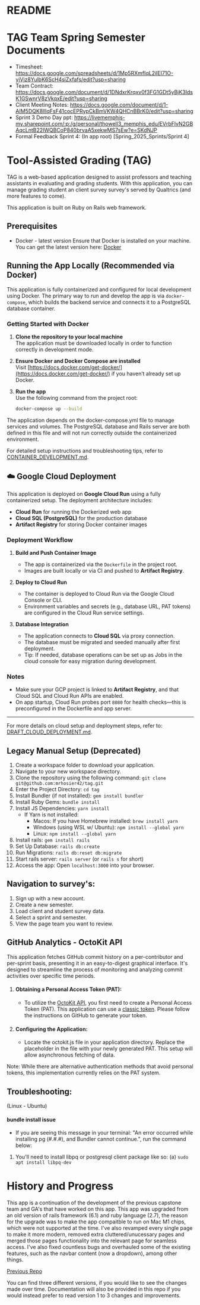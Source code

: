 # README

# TAG Team Spring Semester Documents
* Timesheet: https://docs.google.com/spreadsheets/d/1Mp5RXmfIqL2ilEI71O-yjVjz8YulbK6ScH4siZxfafs/edit?usp=sharing
* Team Contract: https://docs.google.com/document/d/1DNdxrKrqxv0f3FG1GDt5yBjK3IdsK1GSwnrV8zVkqxE/edit?usp=sharing
* Client Meeting Notes: https://docs.google.com/document/d/1-AIM5DQK8lllqFsF41cocEPRypCkBmVKW4QHCnBBrK0/edit?usp=sharing
* Sprint 3 Demo Day ppt: https://livememphis-my.sharepoint.com/:p:/g/personal/thowell3_memphis_edu/EVrbFlvN2GBAqcLntB22lWQBCoP840brvaA5xekwMS7sEw?e=SKdNJP
* Formal Feedback Sprint 4: (In app root) [Spring_2025_Sprints/Sprint 4]
# Tool-Assisted Grading (TAG)
TAG is a web-based application designed to assist professors and teaching assistants in evaluating and grading students. With this application, you can manage grading student an client survey survey's served by Qualtrics (and more features to come).

This application is built on Ruby on Rails web framework.

## Prerequisites
* Docker - latest version
Ensure that Docker is installed on your machine. You can get the latest version here: [Docker](https://docs.docker.com/get-started/get-docker/)

## Running the App Locally (Recommended via Docker)
This application is fully containerized and configured for local development using Docker. The primary way to run and develop the app is via `docker-compose`, which builds the backend service and connects it to a PostgreSQL database container.

### Getting Started with Docker

1. **Clone the repository to your local machine**  
   The application must be downloaded locally in order to function correctly in development mode.

2. **Ensure Docker and Docker Compose are installed**  
   Visit [https://docs.docker.com/get-docker/](https://docs.docker.com/get-docker/) if you haven’t already set up Docker.

3. **Run the app**  
   Use the following command from the project root:

   ```bash
   docker-compose up --build
The application depends on the docker-compose.yml file to manage services and volumes. The PostgreSQL database and Rails server are both defined in this file and will not run correctly outside the containerized environment.

For detailed setup instructions and troubleshooting tips, refer to [CONTAINER_DEVELOPMENT.md](./CONTAINER_DEVELOPMENT.md).

## ☁️ Google Cloud Deployment

This application is deployed on **Google Cloud Run** using a fully containerized setup. The deployment architecture includes:

- **Cloud Run** for running the Dockerized web app
- **Cloud SQL (PostgreSQL)** for the production database
- **Artifact Registry** for storing Docker container images

### Deployment Workflow

1. **Build and Push Container Image**
   - The app is containerized via the `Dockerfile` in the project root.
   - Images are built locally or via CI and pushed to **Artifact Registry**.

2. **Deploy to Cloud Run**
   - The container is deployed to Cloud Run via the Google Cloud Console or CLI.
   - Environment variables and secrets (e.g., database URL, PAT tokens) are configured in the Cloud Run service settings.

3. **Database Integration**
   - The application connects to **Cloud SQL** via proxy connection.
   - The database must be migrated and seeded manually after first deployment.
   - Tip: If needed, database operations can be set up as Jobs in the cloud console for easy migration during development.

### Notes

- Make sure your GCP project is linked to **Artifact Registry**, and that Cloud SQL and Cloud Run APIs are enabled.
- On app startup, Cloud Run probes port `8080` for health checks—this is preconfigured in the Dockerfile and app server.
---

For more details on cloud setup and deployment steps, refer to: [DRAFT_CLOUD_DEPLOYMENT.md](./DRAFT_CLOUD_DEPLOYMENT.md).

## Legacy Manual Setup (Deprecated)
1. Create a workspace folder to download your application.
2. Navigate to your new workspace directory.
3. Clone the repository using the following command: ```git clone git@github.com:mrhosier42/tag.git```
4. Enter the Project Directory: ```cd tag```
5. Install Bundler (if not installed): ```gem install bundler```
6. Install Ruby Gems: ```bundle install```
7. Install JS Dependencies: ```yarn install```
   - If Yarn is not installed:
     - Macos: If you have Homebrew installed: ```brew install yarn```
     - Windows (using WSL w/ Ubuntu): ```npm install --global yarn```
     - Linux: ```npm install --global yarn```
8. Install rails: ```gem install rails```
9. Set Up Database: ```rails db:create```
10. Run Migrations: ```rails db:reset db:migrate```
11. Start rails server: ```rails server``` (or ```rails s``` for short)
12. Access the app: Open ```localhost:3000``` into your browser.

## Navigation to survey's:
1. Sign up with a new account.
2. Create a new semester.
3. Load client and student survey data.
4. Select a sprint and semester.
5. View the page team you want to review.


## GitHub Analytics - OctoKit API
This application fetches GitHub commit history on a per-contributor and per-sprint basis, presenting it in an easy-to-digest graphical interface. It's designed to streamline the process of monitoring and analyzing commit activities over specific time periods.
1. #### Obtaining a Personal Access Token (PAT):
   * To utilize the [OctoKit API](https://octokit.github.io/rest.js), you first need to create a Personal Access Token (PAT). This application can use a [classic token](https://github.com/settings/tokens). Please follow the instructions on GitHub to generate your token.

2. #### Configuring the Application:
   * Locate the octokit.js file in your application directory. Replace the placeholder in the file with your newly generated PAT. This setup will allow asynchronous fetching of data.

Note: While there are alternative authentication methods that avoid personal tokens, this implementation currently relies on the PAT system.


## Troubleshooting:
(Linux - Ubuntu)
#### bundle install issue
* If you are seeing this message in your terminal: "An error occurred while installing pg (#.#.#), and Bundler cannot continue.", run the command below:
1. You'll need to install libpq or postgresql client package like so:
   (a) ```sudo apt install libpq-dev```


# History and Progress
This app is a continuation of the development of the previous capstone team and GA's that have worked on this app.
This app was upgraded from an old version of rails framework (6.1) and ruby language (2.7), the reason for the upgrade was to make the app compaitble to run on Mac M1 chips, which were not supported at the time. I've also revamped every single page to make it more modern, removed extra cluttered/unucessary pages and merged those pages functionality into the relevant page for seamless access. I've also fixed countless bugs and overhauled some of the existing features, such as the navbar content (now a dropdown), among other things.

[Previous Repo](https://github.com/amyshannon/capstoneApp)


You can find three different versions, if you would like to see the changes made over time. Documentation will also be provided in this repo if you would instead prefer to read version 1 to 3 changes and improvements.
